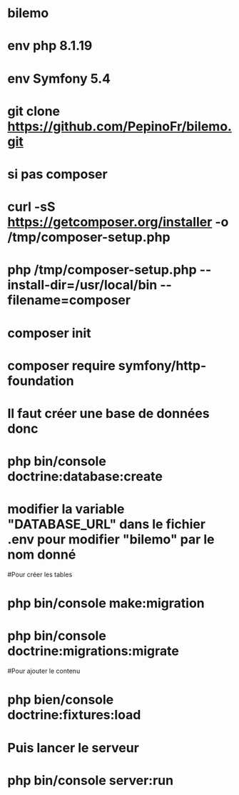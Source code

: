 # bilemo

# env php 8.1.19
# env Symfony 5.4

# git clone https://github.com/PepinoFr/bilemo.git
# si pas composer
# curl -sS https://getcomposer.org/installer -o /tmp/composer-setup.php
# php /tmp/composer-setup.php --install-dir=/usr/local/bin --filename=composer
# composer init
# composer require symfony/http-foundation
# Il faut créer une base de données donc
# php bin/console doctrine:database:create
# modifier la variable "DATABASE_URL" dans le fichier .env pour modifier "bilemo" par le nom donné


#Pour créer les tables
# php bin/console make:migration
# php bin/console doctrine:migrations:migrate

#Pour ajouter le contenu
# php bien/console doctrine:fixtures:load

# Puis lancer le serveur
#  php bin/console server:run
 